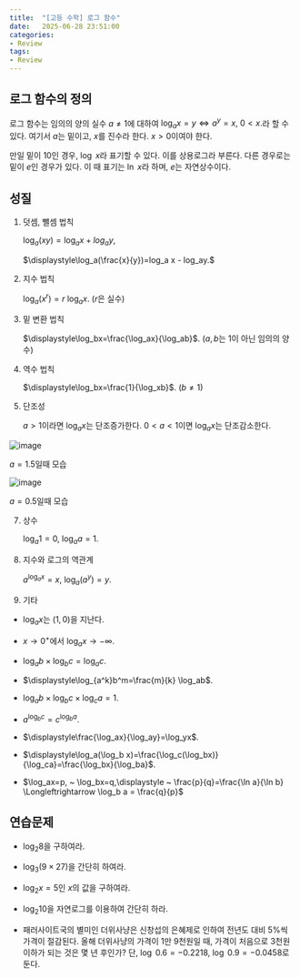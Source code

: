 ```yaml
---
title:  "[고등 수학] 로그 함수"
date:   2025-06-28 23:51:00
categories:
- Review
tags:
- Review
---
```


## 로그 함수의 정의

로그 함수는 임의의 양의 실수 $a\neq 1$에 대하여 $\log_a x = y \Longleftrightarrow a^y=x, ~ 0<x.$라 할 수 있다. 여기서 $a$는 밑이고, $x$를 진수라 한다. $x>0$이여야 한다.

만일 밑이 10인 경우, $\log ~ x$라 표기할 수 있다. 이를 상용로그라 부른다. 다른 경우로는 밑이 $e$인 경우가 있다. 이 때 표기는 $\ln ~ x$라 하며, $e$는 자연상수이다.

## 성질
1. 덧셈, 뺄셈 법칙
   
   $\log_a(xy)=\log_ax+log_ay,$

   $\displaystyle\log_a(\frac{x}{y})=log_a x - log_ay.$

2. 지수 법칙

   $\log_a(x^r)=r~\log_ax$. ($r$은 실수)

3. 밑 변환 법칙
   
   $\displaystyle\log_bx=\frac{\log_ax}{\log_ab}$. ($a,b$는 1이 아닌 임의의 양수)

4. 역수 법칙

   $\displaystyle\log_bx=\frac{1}{\log_xb}$. ($\displaystyle b\neq1$)

5. 단조성

   $a>1$이라면 $\log_ax$는 단조증가한다. $0<a<1$이면 $\log_ax$는 단조감소한다.

  ![image](https://github.com/user-attachments/assets/4292c2d1-5cca-4bfb-ade3-7e9061a6af1e)
  
  $a=1.5$일때 모습

  ![image](https://github.com/user-attachments/assets/0fbfcfe2-f0b9-4514-82dc-9284bc5ea9ba)

  $a=0.5$일때 모습
  
7. 상수
   
   $\log_a1=0,~\log_aa=1.$

8. 지수와 로그의 역관계
   
   $a^{\log_ax}=x,~\log_a(a^y)=y.$

9. 기타

- $\log_ax$는 $(1,0)$을 지난다.

- $x\to 0^+$에서 $\log_ax\to-\infty$.

- $\log_a b\times \log_b c=\log_ac$.

- $\displaystyle\log_{a^k}b^m=\frac{m}{k} \log_ab$.

- $\log_a b\times \log_bc\times\log_ca=1$.

- $a^{\log_bc}=c^{\log_b a}$.

- $\displaystyle\frac{\log_ax}{\log_ay}=\log_yx$.

- $\displaystyle\log_a(\log_b x)=\frac{\log_c(\log_bx)}{\log_ca}=\frac{\log_bx}{\log_ba}$.

- $\log_ax=p, ~ \log_bx=q,\displaystyle ~ \frac{p}{q}=\frac{\ln a}{\ln b} \Longleftrightarrow \log_b a = \frac{q}{p}$

## 연습문제

- $\log_2 8$을 구하여라.

- $\log_3 (9\times 27)$을 간단히 하여라.

- $\log_2 x=5$인 $x$의 값을 구하여라.

- $\log_2 10$을 자연로그를 이용하여 간단히 하라.

- 패러사이트국의 별미인 더위사냥은 신창섭의 은혜제로 인하여 전년도 대비 5%씩 가격이 절감된다. 올해 더위사냥의 가격이 1만 9천원일 때, 가격이 처음으로 3천원 이하가 되는 것은 몇 년 후인가? 단, $\log ~ 0.6=-0.2218, ~ \log~0.9=-0.0458$로 둔다.

